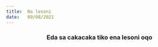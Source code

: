 ```yaml
---
title:  Na lesoni
date:   09/08/2021
---
```


### <center>Eda sa cakacaka tiko ena lesoni oqo</center>